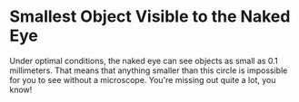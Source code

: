 # Smallest Object Visible to the Naked Eye

Under optimal conditions, the naked eye can see objects as small as 0.1
millimeters. That means that anything smaller than this circle is impossible for
you to see without a microscope. You're missing out quite a lot, you know!
